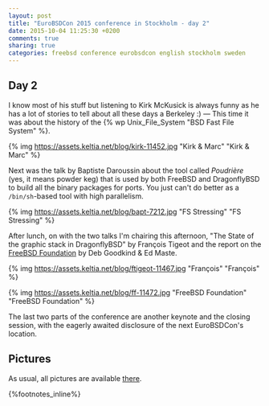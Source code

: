 ```yaml
---
layout: post
title: "EuroBSDCon 2015 conference in Stockholm - day 2"
date: 2015-10-04 11:25:30 +0200
comments: true
sharing: true
categories: freebsd conference eurobsdcon english stockholm sweden
---
```


Day 2
-----

I know most of his stuff but listening to Kirk McKusick is always funny as he has a lot of stories to tell about all these days a Berkeley :) — This time it was about the history of the {% wp Unix_File_System "BSD Fast File System" %}.

{% img https://assets.keltia.net/blog/kirk-11452.jpg "Kirk & Marc" "Kirk & Marc" %}

Next was the talk by Baptiste Daroussin about the tool called *Poudrière* (yes, it means powder keg) that is used by both FreeBSD and DragonflyBSD to build all the binary packages for ports.  You just can't do better as a `/bin/sh`-based tool with high parallelism.

{% img https://assets.keltia.net/blog/bapt-7212.jpg "FS Stressing" "FS Stressing" %}

After lunch, on with the two talks I'm chairing this afternoon, "The State of the graphic stack in DragonflyBSD" by François Tigeot and the report on the [FreeBSD Foundation](https://www.freebsdfoundation.org/) by Deb Goodkind & Ed Maste.

{% img https://assets.keltia.net/blog/ftigeot-11467.jpg "François" "François" %}

{% img https://assets.keltia.net/blog/ff-11472.jpg "FreeBSD Foundation" "FreeBSD Foundation" %}

The last two parts of the conference are another keynote and the closing session, with the eagerly awaited disclosure of the next EuroBSDCon's location.

Pictures
--------

As usual, all pictures are available [there](https://assets.keltia.net/photos/EuroBSDCon-2015/).

{%footnotes_inline%}
